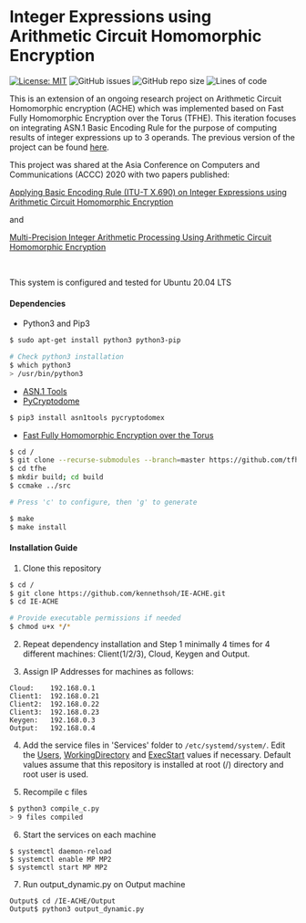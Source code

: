 # Integer Expressions using Arithmetic Circuit Homomorphic Encryption
[![License: MIT](https://img.shields.io/badge/License-MIT-yellow.svg)](https://opensource.org/licenses/MIT)
![GitHub issues](https://img.shields.io/github/issues/kennethsoh/IE-ACHE)
![GitHub repo size](https://img.shields.io/github/repo-size/kennethsoh/IE-ACHE)
![Lines of code](https://img.shields.io/tokei/lines/github/kennethsoh/IE-ACHE)

This is an extension of an ongoing research project on Arithmetic Circuit Homomorphic encryption (ACHE) which was implemented based on Fast Fully Homomorphic Encryption over the Torus (TFHE). This iteration focuses on integrating ASN.1 Basic Encoding Rule for the purpose of computing results of integer expressions up to 3 operands. The previous version of the project can be found <a href="https://github.com/powderfool000/ambitioushomo" target="_blank">here</a>.

This project was shared at the Asia Conference on Computers and Communications (ACCC) 2020 with two papers published: 

<a href="https://ieeexplore.ieee.org/document/9347898" target="_blank">Applying Basic Encoding Rule (ITU-T X.690) on Integer Expressions using Arithmetic Circuit Homomorphic Encryption</a> 
  
and 

<a href="https://ieeexplore.ieee.org/document/9347935" target="_blank">Multi-Precision Integer Arithmetic Processing Using Arithmetic Circuit Homomorphic Encryption</a> 

<br>

This system is configured and tested for Ubuntu 20.04 LTS

#### Dependencies
* Python3 and Pip3
``` bash
$ sudo apt-get install python3 python3-pip

# Check python3 installation
$ which python3
> /usr/bin/python3
```

* <a href="https://pypi.org/project/asn1tools/" target="_blank">ASN.1 Tools</a>
* <a href="https://pypi.org/project/pycryptodomex/" target="_blank">PyCryptodome</a>
```bash
$ pip3 install asn1tools pycryptodomex
```

* <a href="https://github.com/tfhe/tfhe" target="_blank">Fast Fully Homomorphic Encryption over the Torus</a>
```bash
$ cd /
$ git clone --recurse-submodules --branch=master https://github.com/tfhe/tfhe.git
$ cd tfhe
$ mkdir build; cd build
$ ccmake ../src

# Press 'c' to configure, then 'g' to generate

$ make
$ make install
```

#### Installation Guide
1. Clone this repository
```bash
$ cd /
$ git clone https://github.com/kennethsoh/IE-ACHE.git
$ cd IE-ACHE

# Provide executable permissions if needed
$ chmod u+x */*
```

2. Repeat dependency installation and Step 1 minimally 4 times for 4 different machines: Client(1/2/3), Cloud, Keygen and Output.

3. Assign IP Addresses for machines as follows:<br>
```
Cloud:    192.168.0.1
Client1:  192.168.0.21
Client2:  192.168.0.22
Client3:  192.168.0.23
Keygen:   192.168.0.3
Output:   192.168.0.4
```

4. Add the service files in 'Services' folder to ```/etc/systemd/system/```. Edit the <u>Users</u>, <u>WorkingDirectory</u> and <u>ExecStart</u> values if necessary. Default values assume that this repository is installed at root (/) directory and root user is used. 

5. Recompile c files
```bash
$ python3 compile_c.py
> 9 files compiled
```

6. Start the services on each machine
```
$ systemctl daemon-reload
$ systemctl enable MP MP2
$ systemctl start MP MP2
```

7. Run output_dynamic.py on Output machine
```
Output$ cd /IE-ACHE/Output
Output$ python3 output_dynamic.py
```
